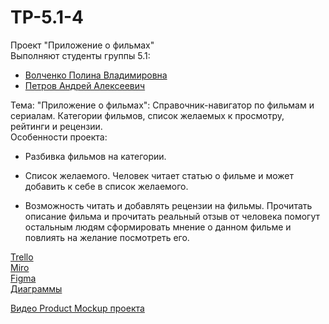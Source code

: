 # TP-5.1-4

Проект "Приложение о фильмах"<br />
Выполняют студенты группы 5.1:<br />
* [Волченко Полина Владимировна](https://github.com/Cappuchinka)<br />
* [Петров Андрей Алексеевич](https://github.com/A-nz)<br />

Тема: "Приложение о фильмах": Справочник-навигатор по фильмам и сериалам. Категории фильмов, список желаемых к просмотру, рейтинги и рецензии.<br /> 
Особенности проекта: <br />
* Разбивка фильмов на категории.

*  Список желаемого. Человек читает статью о фильме и может добавить к себе в список желаемого.

*  Возможность читать и добавлять рецензии на фильмы. Прочитать описание фильма и прочитать реальный отзыв от человека помогут остальным людям сформировать мнение о данном фильме и повлиять на желание посмотреть его. <br />

[Trello](https://trello.com/b/DqHkc5y3/kinosklad)<br />
[Miro](https://miro.com/app/board/uXjVPijVsZ8=/)<br />
[Figma](https://www.figma.com/file/WopgVTDle9o7a8TUWEaoBz/%D0%9A%D0%B8%D0%BD%D0%BE%D1%81%D0%BA%D0%BB%D0%B0%D0%B4?node-id=0-1&t=SffaF9cpbFViun52-0)<br />
[Диаграммы](https://github.com/Cappuchinka/TP-5.1-4/tree/master/documentation/diagrams)<br />

[Видео Product Mockup проекта](https://youtu.be/VfTQ04tBmrA)
